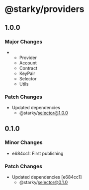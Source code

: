 # @starky/providers

## 1.0.0

### Major Changes

- - Provider
  - Account
  - Contract
  - KeyPair
  - Selector
  - Utils

### Patch Changes

- Updated dependencies
  - @starky/selector@1.0.0

## 0.1.0

### Minor Changes

- e684cc1: First publishing

### Patch Changes

- Updated dependencies [e684cc1]
  - @starky/selector@0.1.0
